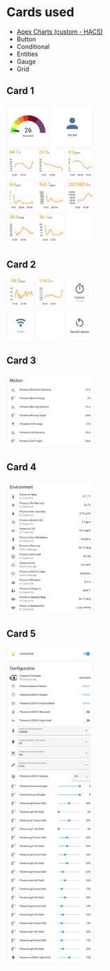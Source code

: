 
# Cards used

* [Apex Charts (custom - HACS)](https://github.com/RomRider/apexcharts-card#hacs-recommended "by RomRider")
* Button
* Conditional
* Entities
* Gauge
* Grid

## Card 1
<img src=/pics/card1.png width=200>

## Card 2
<img src=/pics/card2.png width=200>

## Card 3
<img src=/pics/card3.png width=200>

## Card 4
<img src=/pics/card4.png width=200>

## Card 5
<img src=/pics/card5.png width=200>
